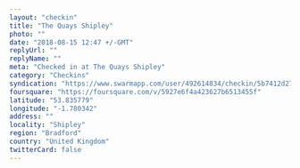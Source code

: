 ```yaml
---
layout: "checkin"
title: "The Quays Shipley"
photo: ""
date: "2018-08-15 12:47 +/-GMT"
replyUrl: ""
replyName: ""
meta: "Checked in at The Quays Shipley"
category: "Checkins"
syndication: "https://www.swarmapp.com/user/492614834/checkin/5b7412d2780eee002c168c13"
foursquare: "https://foursquare.com/v/5927e6f4a423627b6513455f"
latitude: "53.835779"
longitude: "-1.780342"
address: ""
locality: "Shipley"
region: "Bradford"
country: "United Kingdom"
twitterCard: false
---
```


